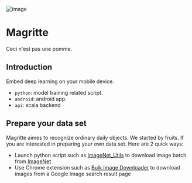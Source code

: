 ![image](https://circleci.com/gh/xebia-france/magritte.png?circle-token=cc17f14fd4e67527b604f508bfeb53922fea3006)

# Magritte

Ceci n'est pas une pomme. 

## Introduction 

Embed deep learning on your mobile device.

* `python`: model training related script.
* `android`: android app.
* `api`: scala backend

## Prepare your data set

Magritte aimes to recognize ordinary daily objects. We started by fruits.
If you are interested in preparing your own data set. Here are 2 quick ways:

- Launch python script such as [ImageNet_Utils](https://github.com/tzutalin/ImageNet_Utils)
to download image batch from [ImageNet](http://www.image-net.org/) 
- Use Chrome extension such as [Bulk Image Downloader](https://chrome.google.com/webstore/detail/bulk-image-downloader/lamfengpphafgjdgacmmnpakdphmjlji/related?hl=en) to download images from a 
Google Image search result page  